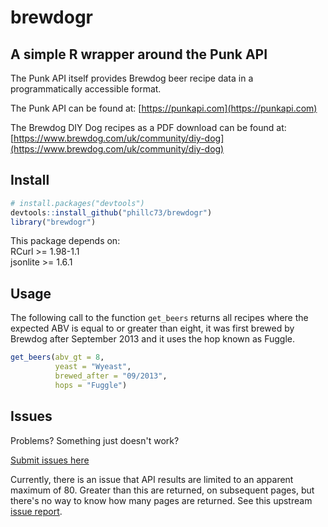 brewdogr
=======

## A simple R wrapper around the Punk API

The Punk API itself provides Brewdog beer recipe data in a programmatically accessible format.

The Punk API can be found at: [https://punkapi.com](https://punkapi.com)

The Brewdog DIY Dog recipes as a PDF download can be found at: [https://www.brewdog.com/uk/community/diy-dog](https://www.brewdog.com/uk/community/diy-dog)

## Install

```r
# install.packages("devtools")
devtools::install_github("phillc73/brewdogr")
library("brewdogr")
```
This package depends on:  
RCurl >= 1.98-1.1  
jsonlite >= 1.6.1  

## Usage

The following call to the function `get_beers` returns all recipes where the expected ABV is equal to or greater than eight, it was first brewed by Brewdog after September 2013 and it uses the hop known as Fuggle.

```r
get_beers(abv_gt = 8,
          yeast = "Wyeast",
          brewed_after = "09/2013",
          hops = "Fuggle")
```

## Issues

Problems? Something just doesn't work?

[Submit issues here](https://github.com/phillc73/brewdogr/issues)

Currently, there is an issue that API results are limited to an apparent maximum of 80. Greater than this are returned, on subsequent pages, but there's no way to know how many pages are returned. See this upstream [issue report](https://github.com/samjbmason/punkapi/issues/55).

